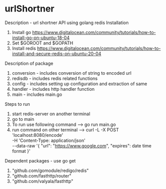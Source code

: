 # urlShortner

Description - url shortner API using golang redis
Installation
1. Install go https://www.digitalocean.com/community/tutorials/how-to-install-go-on-ubuntu-18-04
2. Set $GOROOT and $GOPATH
3. Install redis https://www.digitalocean.com/community/tutorials/how-to-install-and-secure-redis-on-ubuntu-20-04

Description of package
1. conversion - includes conversion of string to encoded url
2. redisdb - includes redis related functions
3. config - includes setting up configuration and extraction of same
4. handler - includes http handler function
5. main - includes main.go

Steps to run
1. start redis-server on another terminal
2. go to main
3. To run use following command --> go run main.go  
4. run command on other terminal -->  curl -L -X POST 'localhost:8080/encode' \
                                      -H 'Content-Type: application/json' \
                                      --data-raw '{
                                          "url": "https://www.google.com",
                                          "expires": date time format
                                      }' 

Dependent packages - use go get <github packages>
1.  "github.com/gomodule/redigo/redis"
2.  "github.com/fasthttp/router"
3.  "github.com/valyala/fasthttp"

